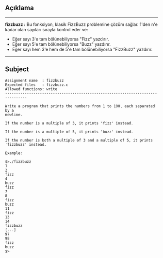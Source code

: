 ## Açıklama

---

**fizzbuzz :** Bu fonksiyon, klasik FizzBuzz problemine çözüm sağlar. 1'den n'e kadar olan sayıları sırayla kontrol eder ve:
  - Eğer sayı 3'e tam bölünebiliyorsa "Fizz" yazdırır.
  - Eğer sayı 5'e tam bölünebiliyorsa "Buzz" yazdırır.
  - Eğer sayı hem 3'e hem de 5'e tam bölünebiliyorsa "FizzBuzz" yazdırır.

---

## Subject

```
Assignment name  : fizzbuzz
Expected files   : fizzbuzz.c
Allowed functions: write
--------------------------------------------------------------------------------

Write a program that prints the numbers from 1 to 100, each separated by a
newline.

If the number is a multiple of 3, it prints 'fizz' instead.

If the number is a multiple of 5, it prints 'buzz' instead.

If the number is both a multiple of 3 and a multiple of 5, it prints 'fizzbuzz' instead.

Example:

$>./fizzbuzz
1
2
fizz
4
buzz
fizz
7
8
fizz
buzz
11
fizz
13
14
fizzbuzz
[...]
97
98
fizz
buzz
$>
```
